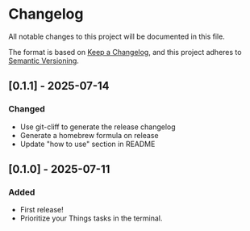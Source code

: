 # Changelog

All notable changes to this project will be documented in this file.

The format is based on [Keep a Changelog](https://keepachangelog.com/en/1.0.0/),
and this project adheres to [Semantic Versioning](https://semver.org/spec/v2.0.0.html).

## [0.1.1] - 2025-07-14

### Changed
- Use git-cliff to generate the release changelog
- Generate a homebrew formula on release
- Update "how to use" section in README

## [0.1.0] - 2025-07-11

### Added
- First release!
- Prioritize your Things tasks in the terminal.


<!-- generated by git-cliff -->
